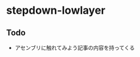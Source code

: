 # stepdown-lowlayer

## Todo
- アセンブリに触れてみよう記事の内容を持ってくる

<!--

## 書きたいトピック
- seccamp 2019 Zの応募課題みたいな問題を通じてアセンブリを読めるようになる
- 低レイヤーガールの内容(FizzBuzz)のような内容を通じてアセンブリを書けるようになる 四則演算とシステムコール

## 流れ
```
npm run build
npm run deploy
```
-->
